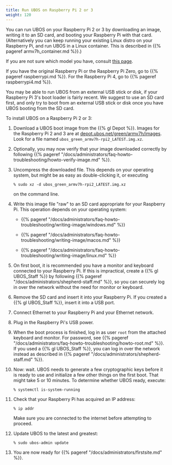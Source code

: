 ```yaml
---
title: Run UBOS on Raspberry Pi 2 or 3
weight: 120
---
```


You can run UBOS on your Raspberry Pi 2 or 3 by downloading an image, writing it to
an SD card, and booting your Raspberry Pi with that card. (Alternatively you can keep
running your existing Linux distro on your Raspberry Pi, and run UBOS in a Linux container.
This is described in {{% pageref armv7h_container.md %}}.)

If you are not sure which model you have, consult
[this page](http://www.raspberrypi.org/products/).

If you have the original Raspberry Pi or the Raspberry Pi Zero, go to {{% pageref raspberrypi.md %}}.
For the Raspberry Pi 4, go to {{% pageref raspberrypi4.md %}}.

You may be able to run UBOS from an external USB stick or disk, if your Raspberry Pi 3's
boot loader is fairly recent. We suggest to use an SD card first, and only try to boot from
an external USB stick or disk once you have UBOS booting from the SD card.

To install UBOS on a Raspberry Pi 2 or 3:

1. Download a UBOS boot image from the {{% gl Depot %}}.
   Images for the Raspberry Pi 2 and 3 are at
   [depot.ubos.net/green/armv7h/images](http://depot.ubos.net/green/armv7h/images).
   Look for a file named ``ubos_green_armv7h-rpi2_LATEST.img.xz``.

1. Optionally, you may now verify that your image downloaded correctly by following
   {{% pageref "/docs/administrators/faq-howto-troubleshooting/howto-verify-image.md" %}}.

1. Uncompress the downloaded file. This depends on your operating system, but might be as
   easy as double-clicking it, or executing

   ```
   % sudo xz -d ubos_green_armv7h-rpi2_LATEST.img.xz
   ```

   on the command line.

1. Write this image file "raw" to an SD card appropriate for your Raspberry Pi. This
   operation depends on your operating system:

   * {{% pageref "/docs/administrators/faq-howto-troubleshooting/writing-image/windows.md" %}}

   * {{% pageref "/docs/administrators/faq-howto-troubleshooting/writing-image/macos.md" %}}

   * {{% pageref "/docs/administrators/faq-howto-troubleshooting/writing-image/linux.md" %}}

1. On first boot, it is recommended you have a monitor and keyboard connected to your
   Raspberry Pi. If this is impractical, create a {{% gl UBOS_Staff %}} by following
   {{% pageref "/docs/administrators/shepherd-staff.md" %}}, so you can securely log in over the
   network without the need for monitor or keyboard.

1. Remove the SD card and insert it into your Raspberry Pi. If you created a
   {{% gl UBOS_Staff %}}, insert it into a USB port.

1. Connect Ethernet to your Raspberry Pi and your Ethernet network.

1. Plug in the Raspberry Pi's USB power.

1. When the boot process is finished, log in as user ``root`` from the attached keyboard
   and monitor. For password, see {{% pageref "/docs/administrators/faq-howto-troubleshooting/howto-root.md" %}}.
   If you used a {{% gl UBOS_Staff %}}, you can log in over the network instead as described in
   {{% pageref "/docs/administrators/shepherd-staff.md" %}}.

1. Now: wait. UBOS needs to generate a few cryptographic keys before it is ready to use
   and initialize a few other things on the first boot. That might take 5 or 10 minutes.
   To determine whether UBOS ready, execute:

   ```
   % systemctl is-system-running
   ```

1. Check that your Raspberry Pi has acquired an IP address:

   ```
   % ip addr
   ```

   Make sure you are connected to the internet before attempting to proceed.

1. Update UBOS to the latest and greatest:

   ```
   % sudo ubos-admin update
   ```

1. You are now ready for {{% pageref "/docs/administrators/firstsite.md" %}}.
